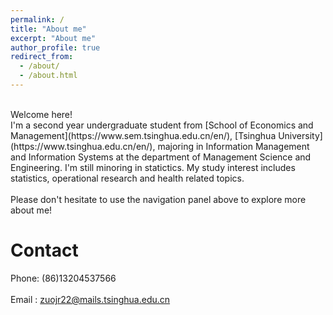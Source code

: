 ```yaml
---
permalink: /
title: "About me"
excerpt: "About me"
author_profile: true
redirect_from: 
  - /about/
  - /about.html
---
```

<br/>
Welcome here!<br/>
I'm a second year undergraduate student from [School of Economics and Management](https://www.sem.tsinghua.edu.cn/en/), [Tsinghua University](https://www.tsinghua.edu.cn/en/), majoring in Information Management and Information Systems at the department of Management Science and Engineering. I'm still minoring in statictics. My study interest includes statistics, operational research and health related topics.<br/>
<br/>
Please don't hesitate to use the navigation panel above to explore more about me!<br/>

Contact
======
Phone: (86)13204537566<br/>
<br/>
Email : zuojr22@mails.tsinghua.edu.cn<br/>

